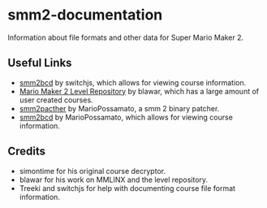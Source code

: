 # smm2-documentation
Information about file formats and other data for Super Mario Maker 2.

## Useful Links
- [smm2bcd](https://switchjs.github.io/smm2bcd/) by switchjs, which allows for viewing course information.
- [Mario Maker 2 Level Repository](https://tinfoil.io/MarioMaker/) by blawar, which has a large amount of user created courses.
- [smm2pacther](https://github.com/MarioPossamato/smm2patcher) by MarioPossamato, a smm 2 binary patcher.
- [smm2bcd](https://github.com/MarioPossamato/smm2bcd) by MarioPossamato, which allows for viewing course information.

## Credits
- simontime for his original course decryptor.
- blawar for his work on MMLINX and the level repository.
- Treeki and switchjs for help with documenting course file format information.
